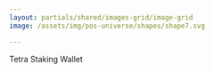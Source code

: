 ```yaml
---
layout: partials/shared/images-grid/image-grid
image: /assets/img/pos-universe/shapes/shape7.svg

---
```


Tetra Staking Wallet